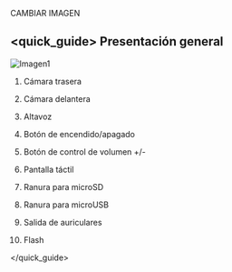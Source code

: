 CAMBIAR IMAGEN

## <quick_guide> Presentación general


![Imagen1](http://static.energysistem.com/images/manuals/42238/55d31624c5499.jpg)

1. Cámara trasera

2. Cámara delantera

3. Altavoz

4. Botón de encendido/apagado

5. Botón de control de volumen +/-

6. Pantalla táctil

7. Ranura para microSD

8. Ranura para microUSB

9. Salida de auriculares

10. Flash

</quick_guide>
